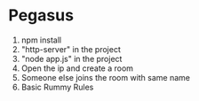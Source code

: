 # Pegasus
1. npm install
2. "http-server" in the project 
3. "node app.js" in the project
4. Open the ip and create a room
5. Someone else joins the room with same name
6. Basic Rummy Rules
